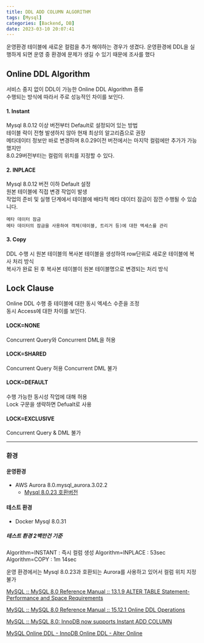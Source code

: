 ```yaml
---
title: DDL ADD COLUMN ALGORITHM
tags: [Mysql]
categories: [Backend, DB]
date: 2023-03-10 20:07:41
---
```


운영환경 테이블에 새로운 컬럼을 추가 해야하는 경우가 생겼다.
운영환경에 DDL을 실행하게 되면 운영 중 환경에 문제가 생길 수 있기 때문에 조사를 했다

## Online DDL Algorithm
서비스 중지 없이 DDL이 가능한 Online DDL Algorithm 종류   
수행되는 방식에 따라서 주로 성능적인 차이를 보인다.

#### 1. Instant
Mysql 8.0.12 이상 버전부터 Default로 설정되어 있는 방법    
테이블 락이 전형 발생하지 않아 현재 최상의 알고리즘으로 권장   
메타데이터 정보만 바로 변경하며 8.0.29이전 버전에서는 마지막 컬럼에만 추가가 가능했지만   
8.0.29버전부터는 컬럼의 위치를 지정할 수 있다.

#### 2. INPLACE
Mysql 8.0.12 버전 이하 Default 설정    
원본 테이블에 직접 변경 작업이 발생   
작업의 준비 및 실행 단계에서 테이블에 배타적 메타 데이터 잠금이 잠깐 수행될 수 있습니다.
```
메타 데이터 잠금
메타 데이터의 잠금을 사용하여 객체(테이블, 트리거 등)에 대한 엑세스를 관리
``` 

#### 3. Copy
DDL 수행 시 원본 테이블의 복사본 테이블을 생성하여 row단위로 새로운 테이블에 복사 처리 방식   
복사가 완료 된 후 복사본 테이블이 원본 테이블명으로 변경되는 처리 방식

## Lock Clause
Online DDL 수행 중 테이블에 대한 동시 엑세스 수준을 조정   
동시 Access에 대한 차이를 보인다.

#### LOCK=NONE
Concurrent Query와 Concurrent DML을 허용

#### LOCK=SHARED
Concurrent Query 허용 Concurrent DML 불가

#### LOCK=DEFAULT
수행 가능한 동시성 작업에 대해 허용   
Lock 구문을 생략하면 Defualt로 사용

#### LOCK=EXCLUSIVE
Concurrent Query & DML 불가

---
### 환경
#### 운영환경
- AWS Aurora 8.0.mysql_aurora.3.02.2
	- [Mysql 8.0.23 호환버전](https://docs.aws.amazon.com/AmazonRDS/latest/AuroraMySQLReleaseNotes/AuroraMySQL.Updates.3022.html)
#### 테스트 환경
- Docker Mysql 8.0.31

##### 테스트 환경 2백만건 기준
Algorithm=INSTANT : 즉시 컬럼 생성
Algorithm=INPLACE : 53sec
Algorithm=COPY : 1m 14sec

운영 환경에서는 Mysql 8.0.23과 호환되는 Aurora를 사용하고 있어서 컬럼 위치 지정 불가

[MySQL :: MySQL 8.0 Reference Manual :: 13.1.9 ALTER TABLE Statement-Performance and Space Requirements](https://dev.mysql.com/doc/refman/8.0/en/alter-table.html)

[MySQL :: MySQL 8.0 Reference Manual :: 15.12.1 Online DDL Operations](https://dev.mysql.com/doc/refman/8.0/en/innodb-online-ddl-operations.html)

[MySQL :: MySQL 8.0: InnoDB now supports Instant ADD COLUMN](https://dev.mysql.com/blog-archive/mysql-8-0-innodb-now-supports-instant-add-column/)

[MySQL Online DDL - InnoDB Online DDL - Alter Online](https://hoing.io/archives/6693)